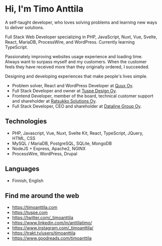 # Hi, I'm Timo Anttila

A self-taught developer, who loves solving problems and learning new ways to deliver solutions.

Full Stack Web Developer specializing in PHP, JavaScript, Nuxt, Vue, Svelte, React, MariaDB, ProcessWire, and WordPress. Currently learning TypeScript.

Passionately improving websites usage experience and loading time. Always want to surpass myself and my customers. When the customer feels they have received more than they originally ordered, I succeeded.

Designing and developing experiences that make people's lives simple.

- Problem solver, React and WordPress Developer at [Quux Oy](https://quux.fi/).
- Full Stack Developer and owner at [Tuspe Design Oy](https://tuspe.com/).
- Frontend Developer, member of the board, technical customer support and shareholder at [Ratsukko Solutions Oy](https://www.ratsukko.com/).
- Full Stack Developer, CEO and shareholder at [Dataline Group Oy](https://www.dataline.fi/).

## Technologies

- PHP, Javascript, Vue, Nuxt, Svelte Kit, React, TypeScript, JQuery, HTML, CSS
- MySQL / MariaDB, PostgreSQL, SQLite, MongoDB
- NodeJS + Express, Apache2, NGINX
- ProcessWire, WordPress, Drupal

## Languages

- Finnish, English

## Find me around the web

- https://timoanttila.com
- https://tuspe.com
- https://twitter.com/_timoanttila
- https://www.linkedin.com/in/anttilatimo/
- https://www.instagram.com/_timoanttila/
- https://trakt.tv/users/timoanttila
- https://www.goodreads.com/timoanttila
